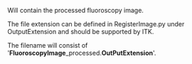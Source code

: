 Will contain the processed fluoroscopy image.

The file extension can be defined in RegisterImage.py under OutputExtension and should be supported by ITK.

The filename will consist of '**FluoroscopyImage**_processed.**OutPutExtension**'.
